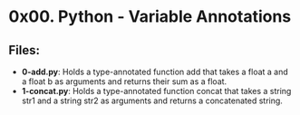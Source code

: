 # 0x00. Python - Variable Annotations
## Files:
- **0-add.py**: Holds a type-annotated function add that takes a float a and a float b as arguments and returns their sum as a float.
- **1-concat.py**: Holds a type-annotated function concat that takes a string str1 and a string str2 as arguments and returns a concatenated string.

